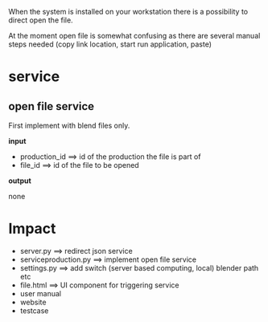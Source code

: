 When the system is installed on your workstation there is a possibility to direct open the file.

At the moment open file is somewhat confusing as there are several manual steps needed (copy link location, start run application, paste)

# service #
## open file service ##
First implement with blend files only.

**input**

  * production\_id ==> id of the production the file is part of
  * file\_id ==> id of the file to be opened

**output**

none

# Impact #
  * server.py ==> redirect json service
  * serviceproduction.py ==> implement open file service
  * settings.py ==> add switch (server based computing, local) blender path etc
  * file.html ==> UI component for triggering service
  * user manual
  * website
  * testcase